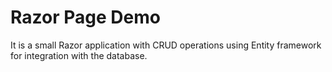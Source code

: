 # Razor Page Demo
It is a small Razor application with CRUD operations using Entity framework for integration with the database.
